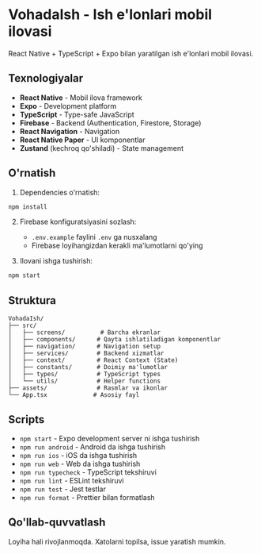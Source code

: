# VohadaIsh - Ish e'lonlari mobil ilovasi

React Native + TypeScript + Expo bilan yaratilgan ish e'lonlari mobil ilovasi.

## Texnologiyalar

- **React Native** - Mobil ilova framework
- **Expo** - Development platform
- **TypeScript** - Type-safe JavaScript
- **Firebase** - Backend (Authentication, Firestore, Storage)
- **React Navigation** - Navigation
- **React Native Paper** - UI komponentlar
- **Zustand** (kechroq qo'shiladi) - State management

## O'rnatish

1. Dependencies o'rnatish:
```bash
npm install
```

2. Firebase konfiguratsiyasini sozlash:
   - `.env.example` faylini `.env` ga nusxalang
   - Firebase loyihangizdan kerakli ma'lumotlarni qo'ying

3. Ilovani ishga tushirish:
```bash
npm start
```

## Struktura

```
VohadaIsh/
├── src/
│   ├── screens/          # Barcha ekranlar
│   ├── components/      # Qayta ishlatiladigan komponentlar
│   ├── navigation/      # Navigation setup
│   ├── services/        # Backend xizmatlar
│   ├── context/         # React Context (State)
│   ├── constants/       # Doimiy ma'lumotlar
│   ├── types/           # TypeScript types
│   └── utils/           # Helper functions
├── assets/              # Rasmlar va ikonlar
└── App.tsx             # Asosiy fayl
```

## Scripts

- `npm start` - Expo development server ni ishga tushirish
- `npm run android` - Android da ishga tushirish
- `npm run ios` - iOS da ishga tushirish
- `npm run web` - Web da ishga tushirish
- `npm run typecheck` - TypeScript tekshiruvi
- `npm run lint` - ESLint tekshiruvi
- `npm run test` - Jest testlar
- `npm run format` - Prettier bilan formatlash

## Qo'llab-quvvatlash

Loyiha hali rivojlanmoqda. Xatolarni topilsa, issue yaratish mumkin.

